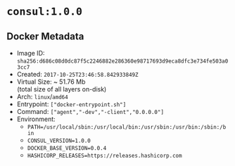 # `consul:1.0.0`

## Docker Metadata

- Image ID: `sha256:d686c08d0dc87f5c2246882e286360e98717693d9eca8dfc3e734fe503a03cc7`
- Created: `2017-10-25T23:46:58.842933849Z`
- Virtual Size: ~ 51.76 Mb  
  (total size of all layers on-disk)
- Arch: `linux`/`amd64`
- Entrypoint: `["docker-entrypoint.sh"]`
- Command: `["agent","-dev","-client","0.0.0.0"]`
- Environment:
  - `PATH=/usr/local/sbin:/usr/local/bin:/usr/sbin:/usr/bin:/sbin:/bin`
  - `CONSUL_VERSION=1.0.0`
  - `DOCKER_BASE_VERSION=0.0.4`
  - `HASHICORP_RELEASES=https://releases.hashicorp.com`
